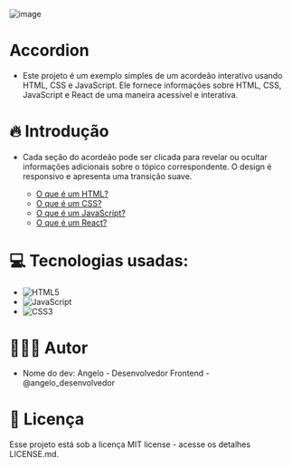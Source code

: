 ![image](https://github.com/angelodesenvolvedor/Accordion/assets/98216100/a2609f1d-0004-4e0a-9d31-f951466ff6ec)

# Accordion
* Este projeto é um exemplo simples de um acordeão interativo usando HTML, CSS e JavaScript. Ele fornece informações sobre HTML, CSS, JavaScript e React de uma maneira acessível e interativa.

# 🔥 Introdução

* Cada seção do acordeão pode ser clicada para revelar ou ocultar informações adicionais sobre o tópico correspondente. O design é responsivo e apresenta uma transição suave.

  - [O que é um HTML?](#o-que-é-um-html)
  - [O que é um CSS?](#o-que-é-um-css)
  - [O que é um JavaScript?](#o-que-é-um-javascript)
  - [O que é um React?](#o-que-é-um-react)

# 💻 Tecnologias usadas:

* ![HTML5](https://img.shields.io/badge/html5-%23E34F26.svg?style=for-the-badge&logo=html5&logoColor=white)
* ![JavaScript](https://img.shields.io/badge/javascript-%23323330.svg?style=for-the-badge&logo=javascript&logoColor=%23F7DF1E)
* ![CSS3](https://img.shields.io/badge/css3-%231572B6.svg?style=for-the-badge&logo=css3&logoColor=white)

# 🧑🏽‍💻 Autor
*  Nome do dev: Angelo - Desenvolvedor Frontend - @angelo_desenvolvedor
  
# 📄 Licença
Esse projeto está sob a licença MIT license - acesse os detalhes LICENSE.md.  

